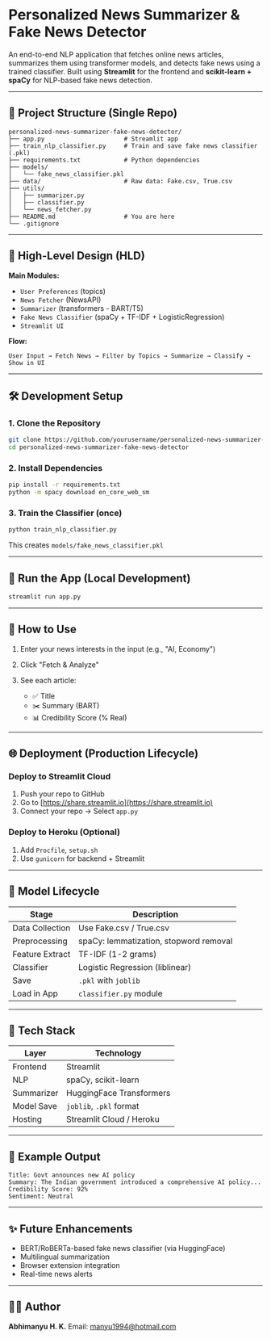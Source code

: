 # Personalized News Summarizer & Fake News Detector

An end-to-end NLP application that fetches online news articles, summarizes them using transformer models, and detects fake news using a trained classifier. Built using **Streamlit** for the frontend and **scikit-learn + spaCy** for NLP-based fake news detection.

---

## 🚀 Project Structure (Single Repo)

```
personalized-news-summarizer-fake-news-detector/
├── app.py                      # Streamlit app
├── train_nlp_classifier.py     # Train and save fake news classifier (.pkl)
├── requirements.txt            # Python dependencies
├── models/
│   └── fake_news_classifier.pkl
├── data/                       # Raw data: Fake.csv, True.csv
├── utils/
│   ├── summarizer.py
│   ├── classifier.py
│   └── news_fetcher.py
├── README.md                   # You are here
└── .gitignore
```

---

## 🧠 High-Level Design (HLD)

**Main Modules:**

* `User Preferences` (topics)
* `News Fetcher` (NewsAPI)
* `Summarizer` (transformers - BART/T5)
* `Fake News Classifier` (spaCy + TF-IDF + LogisticRegression)
* `Streamlit UI`

**Flow:**

```
User Input → Fetch News → Filter by Topics → Summarize → Classify → Show in UI
```

---

## 🛠 Development Setup

### 1. Clone the Repository

```bash
git clone https://github.com/yourusername/personalized-news-summarizer-fake-news-detector
cd personalized-news-summarizer-fake-news-detector
```

### 2. Install Dependencies

```bash
pip install -r requirements.txt
python -m spacy download en_core_web_sm
```

### 3. Train the Classifier (once)

```bash
python train_nlp_classifier.py
```

This creates `models/fake_news_classifier.pkl`

---

## 🧪 Run the App (Local Development)

```bash
streamlit run app.py
```

---

## 🧾 How to Use

1. Enter your news interests in the input (e.g., "AI, Economy")
2. Click "Fetch & Analyze"
3. See each article:

   * ✅ Title
   * ✂️ Summary (BART)
   * 📊 Credibility Score (% Real)

---

## 🌐 Deployment (Production Lifecycle)

### Deploy to Streamlit Cloud

1. Push your repo to GitHub
2. Go to [https://share.streamlit.io](https://share.streamlit.io)
3. Connect your repo → Select `app.py`

### Deploy to Heroku (Optional)

1. Add `Procfile`, `setup.sh`
2. Use `gunicorn` for backend + Streamlit

---

## 🧪 Model Lifecycle

| Stage           | Description                            |
| --------------- | -------------------------------------- |
| Data Collection | Use Fake.csv / True.csv                |
| Preprocessing   | spaCy: lemmatization, stopword removal |
| Feature Extract | TF-IDF (1-2 grams)                     |
| Classifier      | Logistic Regression (liblinear)        |
| Save            | `.pkl` with `joblib`                   |
| Load in App     | `classifier.py` module                 |

---

## 🤖 Tech Stack

| Layer      | Technology               |
| ---------- | ------------------------ |
| Frontend   | Streamlit                |
| NLP        | spaCy, scikit-learn      |
| Summarizer | HuggingFace Transformers |
| Model Save | `joblib`, `.pkl` format  |
| Hosting    | Streamlit Cloud / Heroku |

---

## 📌 Example Output

```
Title: Govt announces new AI policy
Summary: The Indian government introduced a comprehensive AI policy...
Credibility Score: 92%
Sentiment: Neutral
```

---

## ✨ Future Enhancements

* BERT/RoBERTa-based fake news classifier (via HuggingFace)
* Multilingual summarization
* Browser extension integration
* Real-time news alerts

---

## 🧑‍💻 Author

**Abhimanyu H. K.**
Email: [manyu1994@hotmail.com](mailto:manyu1994@hotmail.com)
